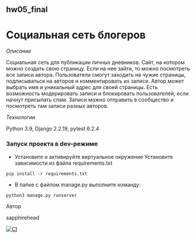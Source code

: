 ## hw05_final

# Социальная сеть блогеров
*Описание*

Социальная сеть для публикации личных дневников. Сайт, на котором можно создать свою страницу. Если на нее зайти, то можно посмотреть все записи автора. Пользователи смогут заходить на чужие страницы, подписываться на авторов и комментировать их записи. Автор может выбрать имя и уникальный адрес для своей страницы. Есть возможность модерировать записи и блокировать пользователей, если начнут присылать спам. Записи можно отправить в сообщество и посмотреть там записи разных авторов.

*Технологии*

Python 3.9, Django 2.2.19, pytest 6.2.4
### Запуск проекта в dev-режиме

- Установите и активируйте виртуальное окружение
    Установите зависимости из файла requirements.txt

```pip install -r requirements.txt```

- В папке с файлом manage.py выполните команду:

```python3 manage.py runserver```

Автор

sapphirehead

[![CI](https://github.com/yandex-praktikum/hw05_final/actions/workflows/python-app.yml/badge.svg?branch=master)](https://github.com/yandex-praktikum/hw05_final/actions/workflows/python-app.yml)
